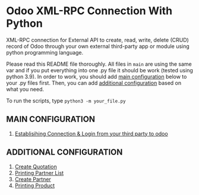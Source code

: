 # Odoo XML-RPC Connection With Python
XML-RPC connection for External API to create, read, write, delete (CRUD) record of Odoo through your own external third-party app or module using python programming language.

Please read this README file thoroughly. All files in `main` are using the same var and if you put everything into one .py file it should be work (tested using python 3.9). In order to work, you should add [main configuration](#Main-Configuration) below to your .py files first. Then, you can add [additional configuration](#Additional-configuration) based on what you need.

To run the scripts, type `python3 -m your_file.py`

## MAIN CONFIGURATION
1. [Establisihing Connection & Login from your third party to odoo](https://github.com/Altela/odooExternalAPI/blob/main/establish_connection.py)

## ADDITIONAL CONFIGURATION
1. [Create Quotation](https://github.com/Altela/odooExternalAPI/blob/main/create_quotation.py)
2. [Printing Partner List](https://github.com/Altela/odooExternalAPI/blob/main/printing_partner.py)
3. [Create Partner](https://github.com/Altela/odooExternalAPI/blob/main/create_partner.py)
4. [Printing Product](https://github.com/Altela/odooExternalAPI/blob/main/printing_product.py)
